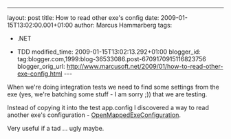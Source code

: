 ---
layout: post
title: How to read other exe's config
date: 2009-01-15T13:02:00.001+01:00
author: Marcus Hammarberg
tags:
  - .NET

  - TDD
modified_time: 2009-01-15T13:02:13.292+01:00
blogger_id: tag:blogger.com,1999:blog-36533086.post-6709170915116823756
blogger_orig_url: http://www.marcusoft.net/2009/01/how-to-read-other-exe-config.html ---

When we're doing integration tests we need to find some settings from
the exe (yes, we're batching some stuff - I am sorry ;)) that we are
testing.

Instead of copying it into the test app.config I discovered a way to
read another exe's configuration - <a
href="http://msdn.microsoft.com/en-us/library/system.configuration.configurationmanager.openmappedexeconfiguration.aspx"
target="_blank">OpenMappedExeConfiguration</a>.

Very useful if a tad ... ugly maybe.
